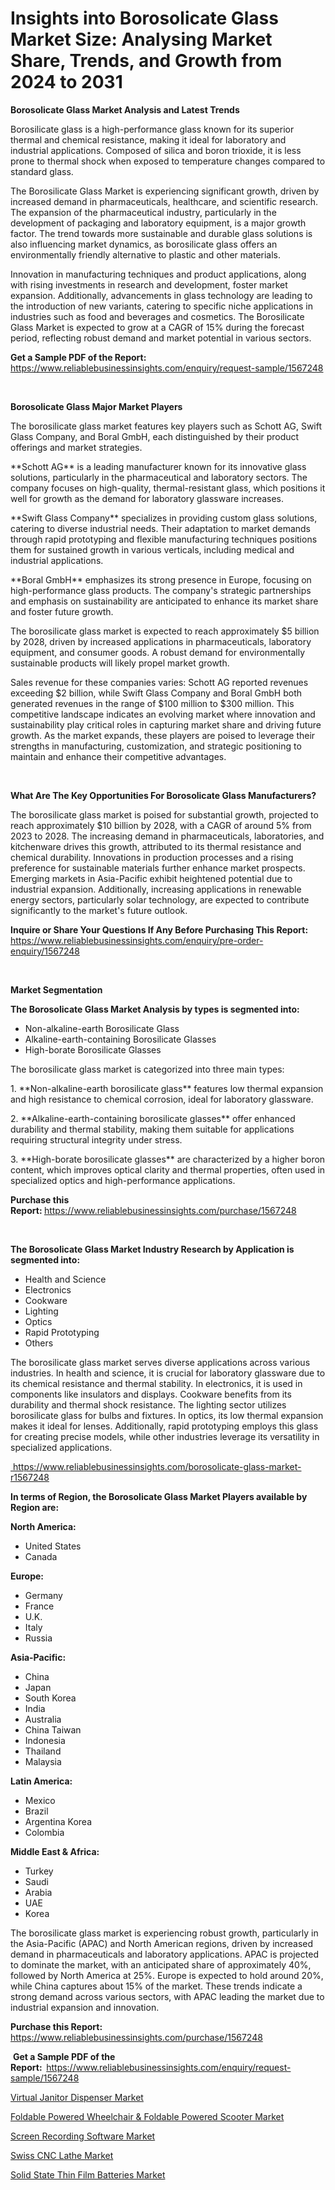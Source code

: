 <p><h1>Insights into Borosolicate Glass Market Size: Analysing Market Share, Trends, and Growth from 2024 to 2031</h1></p><p><strong>Borosolicate Glass Market Analysis and Latest Trends</strong></p>
<p><p>Borosilicate glass is a high-performance glass known for its superior thermal and chemical resistance, making it ideal for laboratory and industrial applications. Composed of silica and boron trioxide, it is less prone to thermal shock when exposed to temperature changes compared to standard glass. </p><p>The Borosilicate Glass Market is experiencing significant growth, driven by increased demand in pharmaceuticals, healthcare, and scientific research. The expansion of the pharmaceutical industry, particularly in the development of packaging and laboratory equipment, is a major growth factor. The trend towards more sustainable and durable glass solutions is also influencing market dynamics, as borosilicate glass offers an environmentally friendly alternative to plastic and other materials.</p><p>Innovation in manufacturing techniques and product applications, along with rising investments in research and development, foster market expansion. Additionally, advancements in glass technology are leading to the introduction of new variants, catering to specific niche applications in industries such as food and beverages and cosmetics. The Borosilicate Glass Market is expected to grow at a CAGR of 15% during the forecast period, reflecting robust demand and market potential in various sectors.</p></p>
<p><strong>Get a Sample PDF of the Report:&nbsp;</strong> <a href="https://www.reliablebusinessinsights.com/enquiry/request-sample/1567248">https://www.reliablebusinessinsights.com/enquiry/request-sample/1567248</a></p>
<p>&nbsp;</p>
<p><strong>Borosolicate Glass Major Market Players</strong></p>
<p><p>The borosilicate glass market features key players such as Schott AG, Swift Glass Company, and Boral GmbH, each distinguished by their product offerings and market strategies. </p><p>**Schott AG** is a leading manufacturer known for its innovative glass solutions, particularly in the pharmaceutical and laboratory sectors. The company focuses on high-quality, thermal-resistant glass, which positions it well for growth as the demand for laboratory glassware increases. </p><p>**Swift Glass Company** specializes in providing custom glass solutions, catering to diverse industrial needs. Their adaptation to market demands through rapid prototyping and flexible manufacturing techniques positions them for sustained growth in various verticals, including medical and industrial applications.</p><p>**Boral GmbH** emphasizes its strong presence in Europe, focusing on high-performance glass products. The company's strategic partnerships and emphasis on sustainability are anticipated to enhance its market share and foster future growth.</p><p>The borosilicate glass market is expected to reach approximately $5 billion by 2028, driven by increased applications in pharmaceuticals, laboratory equipment, and consumer goods. A robust demand for environmentally sustainable products will likely propel market growth.</p><p>Sales revenue for these companies varies: Schott AG reported revenues exceeding $2 billion, while Swift Glass Company and Boral GmbH both generated revenues in the range of $100 million to $300 million. This competitive landscape indicates an evolving market where innovation and sustainability play critical roles in capturing market share and driving future growth. As the market expands, these players are poised to leverage their strengths in manufacturing, customization, and strategic positioning to maintain and enhance their competitive advantages.</p></p>
<p>&nbsp;</p>
<p><strong>What Are The Key Opportunities For Borosolicate Glass Manufacturers?</strong></p>
<p><p>The borosilicate glass market is poised for substantial growth, projected to reach approximately $10 billion by 2028, with a CAGR of around 5% from 2023 to 2028. The increasing demand in pharmaceuticals, laboratories, and kitchenware drives this growth, attributed to its thermal resistance and chemical durability. Innovations in production processes and a rising preference for sustainable materials further enhance market prospects. Emerging markets in Asia-Pacific exhibit heightened potential due to industrial expansion. Additionally, increasing applications in renewable energy sectors, particularly solar technology, are expected to contribute significantly to the market's future outlook.</p></p>
<p><strong>Inquire or Share Your Questions If Any Before Purchasing This Report:</strong> <a href="https://www.reliablebusinessinsights.com/enquiry/pre-order-enquiry/1567248">https://www.reliablebusinessinsights.com/enquiry/pre-order-enquiry/1567248</a></p>
<p>&nbsp;</p>
<p><strong>Market Segmentation</strong></p>
<p><strong>The Borosolicate Glass Market Analysis by types is segmented into:</strong></p>
<p><ul><li>Non-alkaline-earth Borosilicate Glass</li><li>Alkaline-earth-containing Borosilicate Glasses</li><li>High-borate Borosilicate Glasses</li></ul></p>
<p><p>The borosilicate glass market is categorized into three main types: </p><p>1. **Non-alkaline-earth borosilicate glass** features low thermal expansion and high resistance to chemical corrosion, ideal for laboratory glassware.</p><p>   </p><p>2. **Alkaline-earth-containing borosilicate glasses** offer enhanced durability and thermal stability, making them suitable for applications requiring structural integrity under stress. </p><p>3. **High-borate borosilicate glasses** are characterized by a higher boron content, which improves optical clarity and thermal properties, often used in specialized optics and high-performance applications.</p></p>
<p><strong>Purchase this Report:&nbsp;</strong><a href="https://www.reliablebusinessinsights.com/purchase/1567248">https://www.reliablebusinessinsights.com/purchase/1567248</a></p>
<p>&nbsp;</p>
<p><strong>The Borosolicate Glass Market Industry Research by Application is segmented into:</strong></p>
<p><ul><li>Health and Science</li><li>Electronics</li><li>Cookware</li><li>Lighting</li><li>Optics</li><li>Rapid Prototyping</li><li>Others</li></ul></p>
<p><p>The borosilicate glass market serves diverse applications across various industries. In health and science, it is crucial for laboratory glassware due to its chemical resistance and thermal stability. In electronics, it is used in components like insulators and displays. Cookware benefits from its durability and thermal shock resistance. The lighting sector utilizes borosilicate glass for bulbs and fixtures. In optics, its low thermal expansion makes it ideal for lenses. Additionally, rapid prototyping employs this glass for creating precise models, while other industries leverage its versatility in specialized applications.</p></p>
<p><a href="https://www.reliablebusinessinsights.com/borosolicate-glass-market-r1567248">&nbsp;https://www.reliablebusinessinsights.com/borosolicate-glass-market-r1567248</a></p>
<p><strong>In terms of Region, the Borosolicate Glass Market Players available by Region are:</strong></p>
<p>
    <p> <strong> North America: </strong>
        <ul>
            <li>United States</li>
            <li>Canada</li>
        </ul>
        </p> 
    <p> <strong> Europe: </strong>
        <ul>
            <li>Germany</li>
            <li>France</li>
            <li>U.K.</li>
            <li>Italy</li>
            <li>Russia</li>
        </ul>
        </p> 
    <p> <strong> Asia-Pacific: </strong>
        <ul>
            <li>China</li>
            <li>Japan</li>
            <li>South Korea</li>
            <li>India</li>
            <li>Australia</li>
            <li>China Taiwan</li>
            <li>Indonesia</li>
            <li>Thailand</li>
            <li>Malaysia</li>
        </ul>
        </p> 
    <p> <strong> Latin America: </strong>
        <ul>
            <li>Mexico</li>
            <li>Brazil</li>
            <li>Argentina Korea</li>
            <li>Colombia</li>
        </ul>
        </p> 
    <p> <strong> Middle East & Africa: </strong>
        <ul>
            <li>Turkey</li>
            <li>Saudi</li>
            <li>Arabia</li>
            <li>UAE</li>
            <li>Korea</li>
        </ul>
    </p>
    </p>
<p><p>The borosilicate glass market is experiencing robust growth, particularly in the Asia-Pacific (APAC) and North American regions, driven by increased demand in pharmaceuticals and laboratory applications. APAC is projected to dominate the market, with an anticipated share of approximately 40%, followed by North America at 25%. Europe is expected to hold around 20%, while China captures about 15% of the market. These trends indicate a strong demand across various sectors, with APAC leading the market due to industrial expansion and innovation.</p></p>
<p><strong>Purchase this Report: </strong><a href="https://www.reliablebusinessinsights.com/purchase/1567248">https://www.reliablebusinessinsights.com/purchase/1567248</a></p>
<p>&nbsp;<strong>Get a Sample PDF of the Report:&nbsp;&nbsp;</strong><a href="https://www.reliablebusinessinsights.com/enquiry/request-sample/1567248">https://www.reliablebusinessinsights.com/enquiry/request-sample/1567248</a></p>
<p><strong></strong></p>
<p><p><a href="https://issuu.com/reportprime-2/docs/virtual-janitor-dispenser-market-si_19bc01729e5b8a">Virtual Janitor Dispenser Market</a></p><p><a href="https://github.com/ParvinKhatun77/Market-Research-Report-List-1/blob/main/foldable-powered-wheelchair-foldable-powered-scooter-market.md">Foldable Powered Wheelchair & Foldable Powered Scooter Market</a></p><p><a href="https://issuu.com/reportprime-2/docs/screen-recording-software-market-si_40529683558b41">Screen Recording Software Market</a></p><p><a href="https://www.linkedin.com/pulse/swiss-cnc-lathe-market-emerging-trends-future-prospects-period-cdu7f?trackingId=qHlm1vDxQQa%2BTQWJTndBlw%3D%3D">Swiss CNC Lathe Market</a></p><p><a href="https://medium.com/@derrickmafrks96745/charting-the-future-comprehensive-analysis-of-the-global-solid-state-thin-film-batteries-market-03e95c40b331?postPublishedType=repub">Solid State Thin Film Batteries Market</a></p></p>